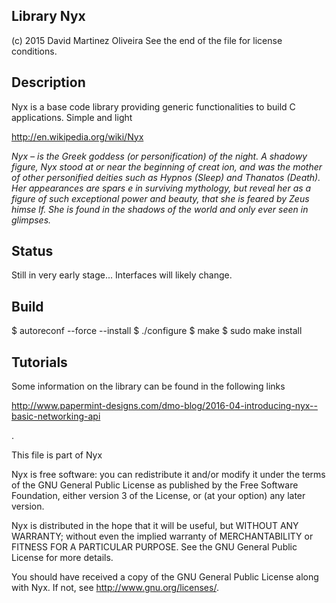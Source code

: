 Library Nyx 
----------------------------
(c) 2015 David Martinez Oliveira
See the end of the file for license conditions.


Description
------------
Nyx is a base code library providing generic functionalities to build C applications. Simple and light


http://en.wikipedia.org/wiki/Nyx

_Nyx – is the Greek goddess (or personification) of the night. A shadowy figure, Nyx stood at or near the beginning of creat
ion, and was the mother of other personified deities such as Hypnos (Sleep) and Thanatos (Death). Her appearances are spars
e in surviving mythology, but reveal her as a figure of such exceptional power and beauty, that she is feared by Zeus himse
lf. She is found in the shadows of the world and only ever seen in glimpses._



Status
-------------------
Still in very early stage... Interfaces will likely change. 

Build
----------------------------------

$ autoreconf --force --install
$ ./configure
$ make
$ sudo make install


Tutorials
--------------------------
Some information on the library can be found in the following links

http://www.papermint-designs.com/dmo-blog/2016-04-introducing-nyx--basic-networking-api

.

This file is part of Nyx

Nyx is free software: you can redistribute it and/or modify
it under the terms of the GNU General Public License as published by
the Free Software Foundation, either version 3 of the License, or
(at your option) any later version.

Nyx is distributed in the hope that it will be useful,
but WITHOUT ANY WARRANTY; without even the implied warranty of
MERCHANTABILITY or FITNESS FOR A PARTICULAR PURPOSE.  See the
GNU General Public License for more details.

You should have received a copy of the GNU General Public License
along with Nyx.  If not, see <http://www.gnu.org/licenses/>.
